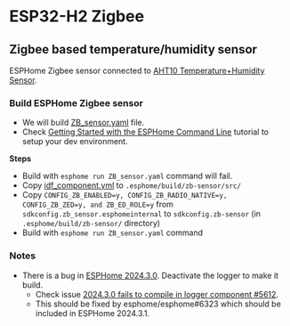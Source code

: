 # ESP32-H2 Zigbee

## Zigbee based temperature/humidity sensor

ESPHome Zigbee sensor connected to [AHT10 Temperature+Humidity Sensor](https://next.esphome.io/components/sensor/aht10).

### Build ESPHome Zigbee sensor

* We will build [ZB_sensor.yaml](ZB_sensor.yaml) file.
* Check [Getting Started with the ESPHome Command Line](https://esphome.io/guides/getting_started_command_line.html) tutorial to setup your dev environment.

**Steps**
* Build with `esphome run ZB_sensor.yaml` command will fail. 
* Copy [idf_component.yml](idf_component.yml) to `.esphome/build/zb-sensor/src/`
* Copy `CONFIG_ZB_ENABLED=y, CONFIG_ZB_RADIO_NATIVE=y, CONFIG_ZB_ZED=y, and ZB_ED_ROLE=y` from `sdkconfig.zb_sensor.esphomeinternal` to `sdkconfig.zb-sensor` (in `.esphome/build/zb-sensor/` directory)
* Build with `esphome run ZB_sensor.yaml` command

### Notes
* There is a bug in [ESPHome 2024.3.0](https://esphome.io/changelog/2024.3.0.html). Deactivate the logger to make it build.
  * Check issue [2024.3.0 fails to compile in logger component #5612](https://github.com/esphome/issues/issues/5612).
  * This should be fixed by esphome/esphome#6323 which should be included in ESPHome 2024.3.1.
